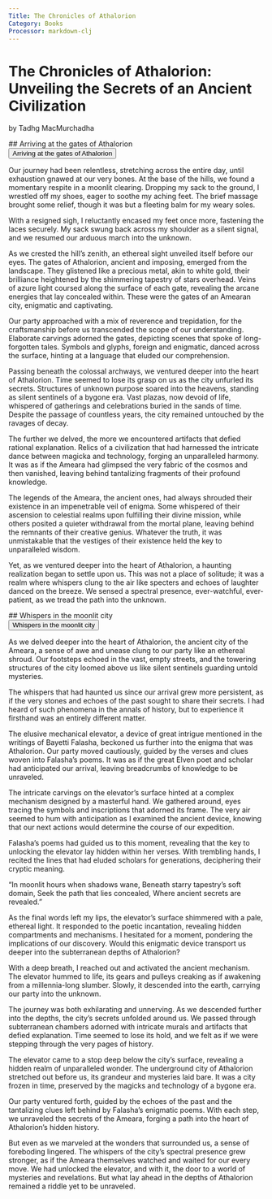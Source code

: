 ```yaml
---
Title: The Chronicles of Athalorion
Category: Books
Processor: markdown-clj
---
```


# The Chronicles of Athalorion: Unveiling the Secrets of an Ancient Civilization
by Tadhg MacMurchadha

<div class="absent">
## Arriving at the gates of Athalorion
</div>
<button type="button" class="collapsible">
Arriving at the gates of Athalorion
</button>
<div class="collapsible-content">

Our journey had been relentless, stretching across the entire day, until exhaustion gnawed at our very bones. At the base of the hills, we found a momentary respite in a moonlit clearing. Dropping my sack to the ground, I wrestled off my shoes, eager to soothe my aching feet. The brief massage brought some relief, though it was but a fleeting balm for my weary soles.

With a resigned sigh, I reluctantly encased my feet once more, fastening the laces securely. My sack swung back across my shoulder as a silent signal, and we resumed our arduous march into the unknown.

As we crested the hill&rsquo;s zenith, an ethereal sight unveiled itself before our eyes. The gates of Athalorion, ancient and imposing, emerged from the landscape. They glistened like a precious metal, akin to white gold, their brilliance heightened by the shimmering tapestry of stars overhead. Veins of azure light coursed along the surface of each gate, revealing the arcane energies that lay concealed within. These were the gates of an Amearan city, enigmatic and captivating.

Our party approached with a mix of reverence and trepidation, for the craftsmanship before us transcended the scope of our understanding. Elaborate carvings adorned the gates, depicting scenes that spoke of long-forgotten tales. Symbols and glyphs, foreign and enigmatic, danced across the surface, hinting at a language that eluded our comprehension.

Passing beneath the colossal archways, we ventured deeper into the heart of Athalorion. Time seemed to lose its grasp on us as the city unfurled its secrets. Structures of unknown purpose soared into the heavens, standing as silent sentinels of a bygone era. Vast plazas, now devoid of life, whispered of gatherings and celebrations buried in the sands of time. Despite the passage of countless years, the city remained untouched by the ravages of decay.

The further we delved, the more we encountered artifacts that defied rational explanation. Relics of a civilization that had harnessed the intricate dance between magicka and technology, forging an unparalleled harmony. It was as if the Ameara had glimpsed the very fabric of the cosmos and then vanished, leaving behind tantalizing fragments of their profound knowledge.

The legends of the Ameara, the ancient ones, had always shrouded their existence in an impenetrable veil of enigma. Some whispered of their ascension to celestial realms upon fulfilling their divine mission, while others posited a quieter withdrawal from the mortal plane, leaving behind the remnants of their creative genius. Whatever the truth, it was unmistakable that the vestiges of their existence held the key to unparalleled wisdom.

Yet, as we ventured deeper into the heart of Athalorion, a haunting realization began to settle upon us. This was not a place of solitude; it was a realm where whispers clung to the air like specters and echoes of laughter danced on the breeze. We sensed a spectral presence, ever-watchful, ever-patient, as we tread the path into the unknown.

</div>

<div class="absent">
## Whispers in the moonlit city
</div>
<button type="button" class="collapsible">
Whispers in the moonlit city
</button>
<div class="collapsible-content">

As we delved deeper into the heart of Athalorion, the ancient city of the Ameara, a sense of awe and unease clung to our party like an ethereal shroud. Our footsteps echoed in the vast, empty streets, and the towering structures of the city loomed above us like silent sentinels guarding untold mysteries.

The whispers that had haunted us since our arrival grew more persistent, as if the very stones and echoes of the past sought to share their secrets. I had heard of such phenomena in the annals of history, but to experience it firsthand was an entirely different matter.

The elusive mechanical elevator, a device of great intrigue mentioned in the writings of Bayetti Falasha, beckoned us further into the enigma that was Athalorion. Our party moved cautiously, guided by the verses and clues woven into Falasha&rsquo;s poems. It was as if the great Elven poet and scholar had anticipated our arrival, leaving breadcrumbs of knowledge to be unraveled.

The intricate carvings on the elevator&rsquo;s surface hinted at a complex mechanism designed by a masterful hand. We gathered around, eyes tracing the symbols and inscriptions that adorned its frame. The very air seemed to hum with anticipation as I examined the ancient device, knowing that our next actions would determine the course of our expedition.

Falasha&rsquo;s poems had guided us to this moment, revealing that the key to unlocking the elevator lay hidden within her verses. With trembling hands, I recited the lines that had eluded scholars for generations, deciphering their cryptic meaning.

&ldquo;In moonlit hours when shadows wane,
Beneath starry tapestry&rsquo;s soft domain,
Seek the path that lies concealed,
Where ancient secrets are revealed.&rdquo;

As the final words left my lips, the elevator&rsquo;s surface shimmered with a pale, ethereal light. It responded to the poetic incantation, revealing hidden compartments and mechanisms. I hesitated for a moment, pondering the implications of our discovery. Would this enigmatic device transport us deeper into the subterranean depths of Athalorion?

With a deep breath, I reached out and activated the ancient mechanism. The elevator hummed to life, its gears and pulleys creaking as if awakening from a millennia-long slumber. Slowly, it descended into the earth, carrying our party into the unknown.

The journey was both exhilarating and unnerving. As we descended further into the depths, the city&rsquo;s secrets unfolded around us. We passed through subterranean chambers adorned with intricate murals and artifacts that defied explanation. Time seemed to lose its hold, and we felt as if we were stepping through the very pages of history.

The elevator came to a stop deep below the city&rsquo;s surface, revealing a hidden realm of unparalleled wonder. The underground city of Athalorion stretched out before us, its grandeur and mysteries laid bare. It was a city frozen in time, preserved by the magicks and technology of a bygone era.

Our party ventured forth, guided by the echoes of the past and the tantalizing clues left behind by Falasha&rsquo;s enigmatic poems. With each step, we unraveled the secrets of the Ameara, forging a path into the heart of Athalorion&rsquo;s hidden history.

But even as we marveled at the wonders that surrounded us, a sense of foreboding lingered. The whispers of the city&rsquo;s spectral presence grew stronger, as if the Ameara themselves watched and waited for our every move. We had unlocked the elevator, and with it, the door to a world of mysteries and revelations. But what lay ahead in the depths of Athalorion remained a riddle yet to be unraveled.
</div>
<script type="text/javascript">
addEventListener("load", collapsableContainers);
</script>
